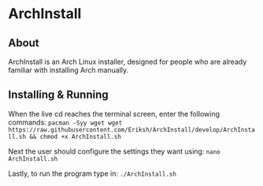 ArchInstall
==========
About
---
ArchInstall is an Arch Linux installer, designed for people who are already
familiar with installing Arch manually.

Installing & Running
---
When the live cd reaches the terminal screen, enter the following commands:
`pacman -Syy wget
wget https://raw.githubusercontent.com/Eriksh/ArchInstall/develop/ArchInstall.sh && chmod +x ArchInstall.sh`

Next the user should configure the settings they want using:
`nano ArchInstall.sh`

Lastly, to run the program type in:
`./ArchInstall.sh`
